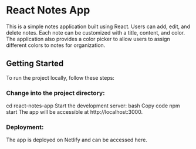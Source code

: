 # React Notes App

This is a simple notes application built using React. Users can add, edit, and delete notes. Each note can be customized with a title, content, and color. The application also provides a color picker to allow users to assign different colors to notes for organization.

## Getting Started

To run the project locally, follow these steps:

### Change into the project directory:

<!-- ```bash -->
cd react-notes-app
Start the development server:
bash
Copy code
npm start
The app will be accessible at http://localhost:3000.

### Deployment:

The app is deployed on Netlify and can be accessed here.